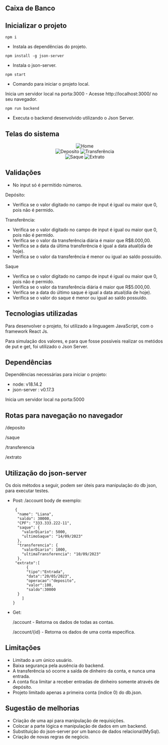 ## Caixa de Banco

## Inicializar o projeto
`npm i`
- Instala as dependências do projeto.

`npm install -g json-server`
- Instala o json-server.
  
 `npm start` 
- Comando para iniciar o projeto local.

Inicia um servidor local na porta:3000 - Acesse http://localhost:3000/ no seu navegador.

`npm run backend`
- Executa o backend desenvolvido utilizando o Json Server.

## Telas do sistema


<div align="center">
   <img src="https://media.discordapp.net/attachments/1013503645616193539/1152610018160554034/image.png?width=1025&height=458" alt="Home" >

  <div align="center">
   <img src="https://media.discordapp.net/attachments/1013503645616193539/1152610285987823666/image.png?width=1025&height=434" alt="Deposito">
  <img src="https://media.discordapp.net/attachments/1013503645616193539/1152610429655318598/image.png?width=1025&height=450" alt="Transferência" >
  </div>
</div>

<div align="center">
  <img src="https://media.discordapp.net/attachments/1013503645616193539/1152610582214742106/image.png?width=1025&height=434" alt="Saque" >
  <img src="https://media.discordapp.net/attachments/1013503645616193539/1152610914269405254/image.png?width=1025&height=413" alt="Extrato">
</div>


## Validações
- No input só é permitido números.
  
Depósito:
 - Verifica se o valor digitado no campo de input é igual ou maior que 0, pois não é permido.

 Transferência:
  - Verifica se o valor digitado no campo de input é igual ou maior que 0, pois não é permido.
  - Verifica se o valor da transferência diária é maior que R$8.000,00.
  - Verifica se a data da última transferência é igual a data atual(dia de hoje).
  - Verifica se o valor da transferência  é menor ou igual ao saldo possuído.


 Saque
  - Verifica se o valor digitado no campo de input é igual ou maior que 0, pois não é permido.
  - Verifica se o valor da transferência diária é maior que R$5.000,00.
  - Verifica se a data do último saque é igual a data atual(dia de hoje).
  - Verifica se o valor do saque é menor ou igual ao saldo possuído.



## Tecnologias utilizadas
Para desenvolver o projeto, foi utilizado a linguagem JavaScript, com o framework React Js.

Para simulação dos valores, e para que fosse possíveis realizar os metódos de put e get, foi utilizado o Json Server.

## Dependências 
 Dependências necessárias para iniciar o projeto:
 - node: v18.14.2
 - json-server : v0.17.3
 


Inicia um servidor local na porta:5000

## Rotas para navegação no navegador
/deposito

/saque

/transferencia

/extrato


## Utilização do json-server

  Os dois métodos a seguir, podem ser úteis para manipulação do db json, para executar testes.

 - Post: /account
    body de exemplo:
    ```
     {
      "name": "Liana",
      "saldo": 30000,
      "CPF": "333.333.222-11",
      "saque": {
        "valorDiario": 5000,
        "ultimoSaque": "14/09/2023"
      },
      "transferencia": {
        "valorDiario": 1000,
        "ultimaTransferencia": "10/09/2023"
      },
	 "extrato":[
          {
          "tipo":"Entrada",
          "data":"20/05/2023",
          "operacao":"deposito",
          "valor":100,
          "saldo":30000
      }
        ]
    }

    ```

 - Get:
   
   /account - Retorna os dados de todas as contas.

   /account/{id} - Retorna os dados de uma conta específica.

## Limitações
- Limitado a um único usuário.
- Baixa segurança pela ausência do backend.
- A transferência só ocorre a saída de dinheiro da conta, e nunca uma entrada.
- A conta fica limitar a receber entradas de dinheiro somente através de depósito.
- Projeto limitado apenas a primeira conta (indíce 0) do db.json.
   
## Sugestão de melhorias 

- Criação de uma api para manipulação de requisições.
- Colocar a parte lógica e manipulação de dados em um backend.
- Substituição do json-server por um banco de dados relacional(MySql).
- Criação de novas regras de negócio.

   




